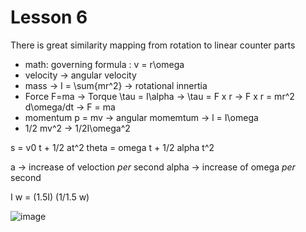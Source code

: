 # Lesson 6 

There is great similarity mapping from rotation to linear counter parts

* math: governing formula : v = r\omega
* velocity -> angular velocity
* mass -> I = \sum{mr^2} -> rotational innertia
* Force F=ma -> Torque \tau = I\alpha -> \tau = F x r  -> F x r = mr^2 d\omega/dt -> F = ma
* momentum p = mv -> angular momemtum -> l = I\omega
* 1/2 mv^2 -> 1/2I\omega^2


s = v0 t + 1/2 at^2
theta = omega t + 1/2 alpha t^2

a -> increase of veloction *per* second
alpha -> increase of omega *per* second

I w = (1.5I) (1/1.5 w)


![image](https://user-images.githubusercontent.com/71202720/232334488-ebcbe07f-38d0-448d-b4b0-78ae6071ffe6.png)
